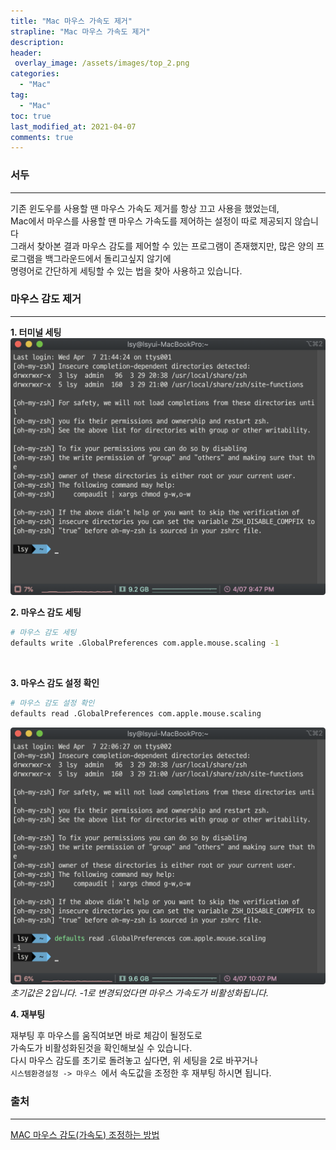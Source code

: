 ```yaml
---
title: "Mac 마우스 가속도 제거"
strapline: "Mac 마우스 가속도 제거"
description: 
header:
 overlay_image: /assets/images/top_2.png
categories:
  - "Mac"
tag:
  - "Mac"
toc: true
last_modified_at: 2021-04-07
comments: true
---
```


### 서두
---
기존 윈도우를 사용할 땐 마우스 가속도 제거를 항상 끄고 사용을 했었는데,   
Mac에서 마우스를 사용할 땐 마우스 가속도를 제어하는 설정이 따로 제공되지 않습니다   
그래서 찾아본 결과 마우스 감도를 제어할 수 있는 프로그램이 존재했지만, 많은 양의 프로그램을 백그라운드에서 돌리고싶지 않기에   
명령어로 간단하게 세팅할 수 있는 법을 찾아 사용하고 있습니다.
<br>

### 마우스 감도 제거
---
**1. 터미널 세팅**
![01](/assets/images/20-04-07/01.png)
<br>

**2. 마우스 감도 세팅**
```bash
# 마우스 감도 세팅
defaults write .GlobalPreferences com.apple.mouse.scaling -1
```
<br>

**3. 마우스 감도 설정 확인**
```bash
# 마우스 감도 설정 확인
defaults read .GlobalPreferences com.apple.mouse.scaling
```
![02](/assets/images/20-04-07/02.png)
*초기값은 2입니다. -1로 변경되었다면 마우스 가속도가 비활성화됩니다.*
<br>

**4. 재부팅**
<br>

재부팅 후 마우스를 움직여보면 바로 체감이 될정도로   
가속도가 비활성화된것을 확인해보실 수 있습니다.   
다시 마우스 감도를 초기로 돌려놓고 싶다면, 위 세팅을 2로 바꾸거나   
`시스템환경설정 -> 마우스 `에서 속도값을 조정한 후 재부팅 하시면 됩니다.
<br>

### 출처
---
[MAC 마우스 감도(가속도) 조정하는 방법](http://blog.freezner.com/archives/1847)